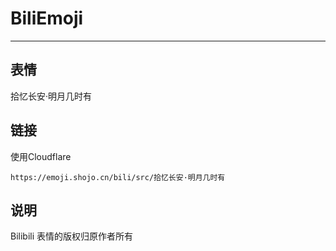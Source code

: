 # BiliEmoji
---
## 表情
拾忆长安·明月几时有
## 链接
使用Cloudflare
```
https://emoji.shojo.cn/bili/src/拾忆长安·明月几时有
```
## 说明
Bilibili 表情的版权归原作者所有
